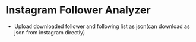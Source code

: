# Instagram Follower Analyzer

- Upload downloaded follower and following list as json(can download as json from instagram directly)
